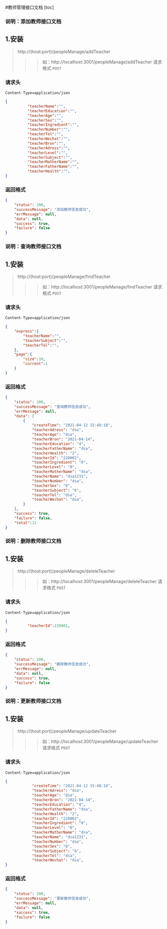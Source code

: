 #教师管理接口文档
[toc]
### 说明：添加教师接口文档
## 1.安装
> http://(host:port)/peopleManage/addTeacher
>>> 如：http://localhost:3001/peopleManage/addTeacher
请求格式 `POST`

### 请求头
```
Content-Type=application/json
```
```json
{
          "teacherName":"",
          "teacherEducation":"",
          "teacherAge":"",
          "teacherSex":"",
          "teacherIngredient":"",
          "teacherNumber":"",
          "teacherTel":"",
          "teacherWechat":"",
          "teacherBron":"",
          "teacherAdress":"",
          "teacherLevel":"",
          "teacherSubject":"",
          "teacherMatherName":"",
          "teacherFatherName":"",
          "teacherHealth":"",
}
```
### 返回格式

```json
{
    "status": 200,
    "successMessage": "添加教师信息成功",
    "errMessage": null,
    "data": null,
    "success": true,
    "failure": false
}
```

### 说明：查询教师接口文档
## 1.安装
> http://(host:port)/peopleManage/findTeacher
>>> 如：http://localhost:3001/peopleManage/findTeacher
请求格式 `POST`

### 请求头
```
Content-Type=application/json
```
```json
{
    "express":{
        "teacherName":"",
        "teacherSubject":"",
        "teacherTel":"",
    },
    "page":{
        "size":10,
        "current":1
    }
}
```
### 返回格式

```json
{
    "status": 200,
    "successMessage": "查询教师信息成功",
    "errMessage": null,
    "data": [
        {
            "createTime": "2021-04-12 15:48:18",
            "teacherAdress": "dsa",
            "teacherAge": "dsa",
            "teacherBron": "2021-04-14",
            "teacherEducation": "4",
            "teacherFatherName": "dsa",
            "teacherHealth": "2",
            "teacherId": "220002",
            "teacherIngredient": "0",
            "teacherLevel": "0",
            "teacherMatherName": "dsa",
            "teacherName": "dsa1231",
            "teacherNumber": "dsa",
            "teacherSex": "0",
            "teacherSubject": "6",
            "teacherTel": "dsa",
            "teacherWechat": "dsa",
        }
    ],
    "success": true,
    "failure": false,
    "total":12
}
```

### 说明：删除教师接口文档
## 1.安装
> http://(host:port)/peopleManage/deleteTeacher
>>> 如：http://localhost:3001/peopleManage/deleteTeacher
请求格式 `POST`

### 请求头
```
Content-Type=application/json
```
```json
{
          "teacherId":220001,
}
```
### 返回格式

```json
{
    "status": 200,
    "successMessage": "删除教师信息成功",
    "errMessage": null,
    "data": null,
    "success": true,
    "failure": false
}
```

### 说明：更新教师接口文档
## 1.安装
> http://(host:port)/peopleManage/updateTeacher
>>> 如：http://localhost:3001/peopleManage/updateTeacher
请求格式 `POST`

### 请求头
```
Content-Type=application/json
```
```json
{
            "createTime": "2021-04-12 15:48:18",
            "teacherAdress": "dsa",
            "teacherAge": "dsa",
            "teacherBron": "2021-04-14",
            "teacherEducation": "4",
            "teacherFatherName": "dsa",
            "teacherHealth": "2",
            "teacherId": "220002",
            "teacherIngredient": "0",
            "teacherLevel": "0",
            "teacherMatherName": "dsa",
            "teacherName": "dsa1231",
            "teacherNumber": "dsa",
            "teacherSex": "0",
            "teacherSubject": "6",
            "teacherTel": "dsa",
            "teacherWechat": "dsa",
}
```
### 返回格式

```json
{
    "status": 200,
    "successMessage": "更新教师信息成功",
    "errMessage": null,
    "data": null,
    "success": true,
    "failure": false
}
```

